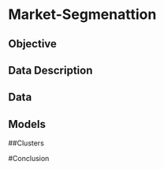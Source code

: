 # Market-Segmenattion


## Objective


## Data Description


## Data


## Models


##Clusters


#Conclusion
